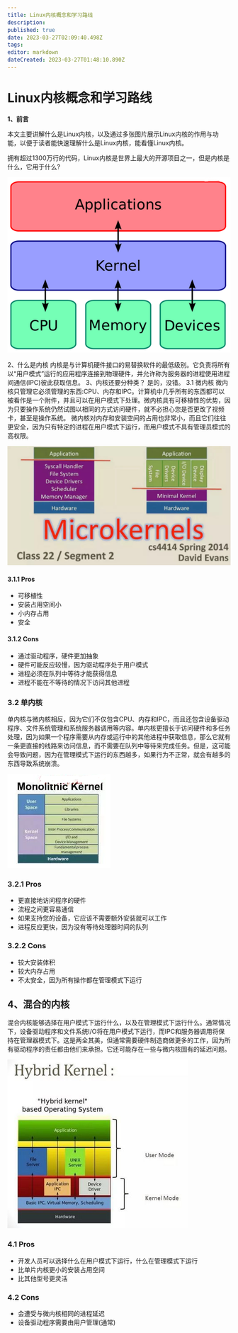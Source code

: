 ```yaml
---
title: Linux内核概念和学习路线
description: 
published: true
date: 2023-03-27T02:09:40.498Z
tags: 
editor: markdown
dateCreated: 2023-03-27T01:48:10.890Z
---
```


# Linux内核概念和学习路线
**1、前言**

本文主要讲解什么是Linux内核，以及通过多张图片展示Linux内核的作用与功能，以便于读者能快速理解什么是Linux内核，能看懂Linux内核。

拥有超过1300万行的代码，Linux内核是世界上最大的开源项目之一，但是内核是什么，它用于什么?

![2023-3-27_56493.png](/2023-3-27_56493.png)

2、什么是内核
内核是与计算机硬件接口的易替换软件的最低级别。它负责将所有以“用户模式”运行的应用程序连接到物理硬件，并允许称为服务器的进程使用进程间通信(IPC)彼此获取信息。
3、内核还要分种类？
是的，没错。
3.1 微内核
微内核只管理它必须管理的东西:CPU、内存和IPC。计算机中几乎所有的东西都可以被看作是一个附件，并且可以在用户模式下处理。微内核具有可移植性的优势，因为只要操作系统仍然试图以相同的方式访问硬件，就不必担心您是否更改了视频卡，甚至是操作系统。
微内核对内存和安装空间的占用也非常小，而且它们往往更安全，因为只有特定的进程在用户模式下运行，而用户模式不具有管理员模式的高权限。

![2023-3-27_33418.png](/2023-3-27_33418.png)

#### 3.1.1 Pros

- 可移植性
- 安装占用空间小
- 小内存占用
- 安全

#### 3.1.2 Cons

- 通过驱动程序，硬件更加抽象
- 硬件可能反应较慢，因为驱动程序处于用户模式
- 进程必须在队列中等待才能获得信息
- 进程不能在不等待的情况下访问其他进程

### 3.2 单内核

单内核与微内核相反，因为它们不仅包含CPU、内存和IPC，而且还包含设备驱动程序、文件系统管理和系统服务器调用等内容。单内核更擅长于访问硬件和多任务处理，因为如果一个程序需要从内存或运行中的其他进程中获取信息，那么它就有一条更直接的线路来访问信息，而不需要在队列中等待来完成任务。但是，这可能会导致问题，因为在管理模式下运行的东西越多，如果行为不正常，就会有越多的东西导致系统崩溃。

![2023-3-27_71834.png](/2023-3-27_71834.png)

### 3.2.1 Pros

- 更直接地访问程序的硬件
- 流程之间更容易通信
- 如果支持您的设备，它应该不需要额外安装就可以工作
- 进程反应更快，因为没有等待处理器时间的队列

### 3.2.2 Cons

- 较大安装体积
- 较大内存占用
- 不太安全，因为所有操作都在管理模式下运行

## 4、混合的内核

混合内核能够选择在用户模式下运行什么，以及在管理模式下运行什么。通常情况下，设备驱动程序和文件系统I/O将在用户模式下运行，而IPC和服务器调用将保持在管理器模式下。这是两全其美，但通常需要硬件制造商做更多的工作，因为所有驱动程序的责任都由他们来承担。它还可能存在一些与微内核固有的延迟问题。

![2023-3-27_30268.png](/2023-3-27_30268.png)


### 4.1 Pros

- 开发人员可以选择什么在用户模式下运行，什么在管理模式下运行
- 比单片内核更小的安装占用空间
- 比其他型号更灵活

### 4.2 Cons

- 会遭受与微内核相同的进程延迟
- 设备驱动程序需要由用户管理(通常)